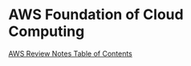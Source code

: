 # AWS Foundation of Cloud Computing

[AWS Review Notes Table of Contents](https://github.com/pslucas0212/AWS-Review-Notes)
